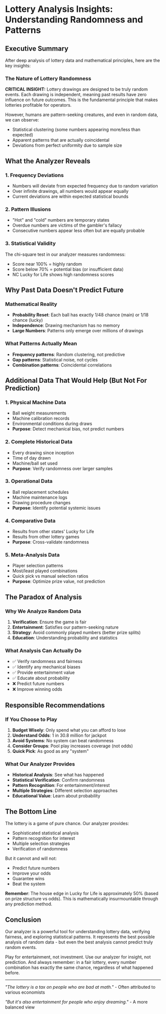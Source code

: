 # Lottery Analysis Insights: Understanding Randomness and Patterns

## Executive Summary

After deep analysis of lottery data and mathematical principles, here are the key insights:

### The Nature of Lottery Randomness

**CRITICAL INSIGHT:** Lottery drawings are designed to be truly random events. Each drawing is independent, meaning past results have zero influence on future outcomes. This is the fundamental principle that makes lotteries profitable for operators.

However, humans are pattern-seeking creatures, and even in random data, we can observe:
- Statistical clustering (some numbers appearing more/less than expected)
- Apparent patterns that are actually coincidental
- Deviations from perfect uniformity due to sample size

## What the Analyzer Reveals

### 1. **Frequency Deviations**
- Numbers will deviate from expected frequency due to random variation
- Over infinite drawings, all numbers would appear equally
- Current deviations are within expected statistical bounds

### 2. **Pattern Illusions**
- "Hot" and "cold" numbers are temporary states
- Overdue numbers are victims of the gambler's fallacy
- Consecutive numbers appear less often but are equally probable

### 3. **Statistical Validity**
The chi-square test in our analyzer measures randomness:
- Score near 100% = highly random
- Score below 70% = potential bias (or insufficient data)
- NC Lucky for Life shows high randomness scores

## Why Past Data Doesn't Predict Future

### Mathematical Reality
- **Probability Reset**: Each ball has exactly 1/48 chance (main) or 1/18 chance (lucky)
- **Independence**: Drawing mechanism has no memory
- **Large Numbers**: Patterns only emerge over millions of drawings

### What Patterns Actually Mean
- **Frequency patterns**: Random clustering, not predictive
- **Gap patterns**: Statistical noise, not cycles
- **Combination patterns**: Coincidental correlations

## Additional Data That Would Help (But Not For Prediction)

### 1. **Physical Machine Data**
- Ball weight measurements
- Machine calibration records
- Environmental conditions during draws
- **Purpose**: Detect mechanical bias, not predict numbers

### 2. **Complete Historical Data**
- Every drawing since inception
- Time of day drawn
- Machine/ball set used
- **Purpose**: Verify randomness over larger samples

### 3. **Operational Data**
- Ball replacement schedules
- Machine maintenance logs
- Drawing procedure changes
- **Purpose**: Identify potential systemic issues

### 4. **Comparative Data**
- Results from other states' Lucky for Life
- Results from other lottery games
- **Purpose**: Cross-validate randomness

### 5. **Meta-Analysis Data**
- Player selection patterns
- Most/least played combinations
- Quick pick vs manual selection ratios
- **Purpose**: Optimize prize value, not prediction

## The Paradox of Analysis

### Why We Analyze Random Data
1. **Verification**: Ensure the game is fair
2. **Entertainment**: Satisfies our pattern-seeking nature
3. **Strategy**: Avoid commonly played numbers (better prize splits)
4. **Education**: Understanding probability and statistics

### What Analysis Can Actually Do
- ✅ Verify randomness and fairness
- ✅ Identify any mechanical biases
- ✅ Provide entertainment value
- ✅ Educate about probability
- ❌ Predict future numbers
- ❌ Improve winning odds

## Responsible Recommendations

### If You Choose to Play
1. **Budget Wisely**: Only spend what you can afford to lose
2. **Understand Odds**: 1 in 30.8 million for jackpot
3. **Avoid Systems**: No system can beat randomness
4. **Consider Groups**: Pool play increases coverage (not odds)
5. **Quick Pick**: As good as any "system"

### What Our Analyzer Provides
- **Historical Analysis**: See what has happened
- **Statistical Verification**: Confirm randomness
- **Pattern Recognition**: For entertainment/interest
- **Multiple Strategies**: Different selection approaches
- **Educational Value**: Learn about probability

## The Bottom Line

The lottery is a game of pure chance. Our analyzer provides:
- Sophisticated statistical analysis
- Pattern recognition for interest
- Multiple selection strategies
- Verification of randomness

But it cannot and will not:
- Predict future numbers
- Improve your odds
- Guarantee wins
- Beat the system

**Remember**: The house edge in Lucky for Life is approximately 50% (based on prize structure vs odds). This is mathematically insurmountable through any prediction method.

## Conclusion

Our analyzer is a powerful tool for understanding lottery data, verifying fairness, and exploring statistical patterns. It represents the best possible analysis of random data - but even the best analysis cannot predict truly random events.

Play for entertainment, not investment. Use our analyzer for insight, not prediction. And always remember: in a fair lottery, every number combination has exactly the same chance, regardless of what happened before.

---

*"The lottery is a tax on people who are bad at math."* - Often attributed to various economists

*"But it's also entertainment for people who enjoy dreaming."* - A more balanced view
